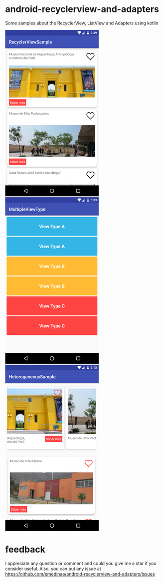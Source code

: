 # android-recyclerview-and-adapters
Some samples about the RecyclerView, ListView and Adapters using kotlin

<img src="screenshot.png" alt="screenshot" width="300"/> <img src="multiple_screenshot.png" alt="screenshot" width="300"/> <img src="heterogeneous_screenshot.png" alt="screenshot" width="300"/>


# feedback

I appreciate any question or comment and could you give me a star if you consider useful. Also, you can put any issue at https://github.com/emedinaa/android-recyclerview-and-adapters/issues

